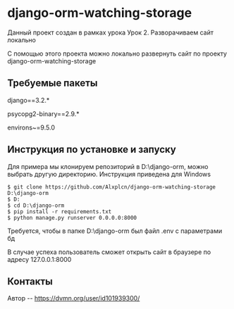 # django-orm-watching-storage
Данный проект создан в рамках урока Урок 2. Разворачиваем сайт локально

С помощью этого проекта можно локально развернуть сайт по проекту django-orm-watching-storage

## Требуемые пакеты
django==3.2.*

psycopg2-binary==2.9.*

environs~=9.5.0

## Инструкция по установке и запуску
Для примера мы клонируем репозиторий в D:\django-orm, можно выбрать другую директорию. 
Инструкция приведена для Windows
```
$ git clone https://github.com/Alxplcn/django-orm-watching-storage D:\django-orm
$ D:
$ cd D:\django-orm
$ pip install -r requirements.txt
$ python manage.py runserver 0.0.0.0:8000
```
Требуется, чтобы в папке D:\django-orm был файл .env с параметрами бд

В случае успеха пользователь сможет открыть сайт в браузере по адресу 127.0.0.1:8000

## Контакты
Автор -- https://dvmn.org/user/id101939300/
